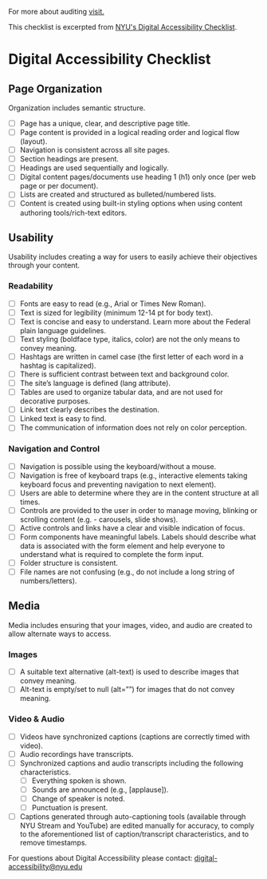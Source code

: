 For more about auditing [visit.](https://github.com/Emceelamb/itp-help-site/blob/master/accessibility-developer-guidebook.md "github repo") 

This checklist is excerpted from [NYU's Digital Accessibility Checklist](https://docs.google.com/document/d/1fogU2SYaXVX3acioGzF55jaoz8w2SZ5eCfuOQCkRUtk/edit "Google Drive").
# Digital Accessibility Checklist
## Page Organization
Organization includes semantic structure. 
- [ ] Page has a unique, clear, and descriptive page title.
- [ ] Page content is provided in a logical reading order and logical flow (layout).
- [ ] Navigation is consistent across all site pages.
- [ ] Section headings are present.
- [ ] Headings are used sequentially and logically.
- [ ] Digital content pages/documents use heading 1 (h1) only once (per web page or per document).
- [ ] Lists are created and structured as bulleted/numbered lists. 
- [ ] Content is created using built-in styling options when using content authoring tools/rich-text editors. 

## Usability
Usability includes creating a way for users to easily achieve their objectives through your content. 
### Readability
- [ ] Fonts are easy to read (e.g., Arial or Times New Roman).
- [ ] Text is sized for legibility (minimum 12-14 pt for body text).
- [ ] Text is concise and easy to understand. Learn more about the Federal plain language guidelines.
- [ ] Text styling (boldface type, italics, color) are not the only means to convey meaning.
- [ ] Hashtags are written in camel case (the first letter of each word in a hashtag is capitalized).
- [ ] There is sufficient contrast between text and background color.
- [ ] The site’s language is defined (lang attribute).
- [ ] Tables are used to organize tabular data, and are not used for decorative purposes.
- [ ] Link text clearly describes the destination. 
- [ ] Linked text is easy to find. 
- [ ] The communication of information does not rely on color perception.
### Navigation and Control
- [ ] Navigation is possible using the keyboard/without a mouse. 
- [ ] Navigation is free of keyboard traps (e.g., interactive elements taking keyboard focus and preventing navigation to next element).
- [ ] Users are able to determine where they are in the content structure at all times.
- [ ] Controls are provided to the user in order to manage moving, blinking or scrolling content (e.g. - carousels, slide shows).
- [ ] Active controls and links have a clear and visible indication of focus.
- [ ] Form components have meaningful labels. Labels should describe what data is associated with the form element and help everyone to understand what is required to complete the form input.
- [ ] Folder structure is consistent.
- [ ] File names are not confusing (e.g., do not include a long string of numbers/letters).

## Media 
Media includes ensuring that your images, video, and audio are created to allow alternate ways to access.
### Images
- [ ] A suitable text alternative (alt-text) is used to describe images that convey meaning.
- [ ] Alt-text is empty/set to null (alt=””) for images that do not convey meaning.
### Video & Audio
- [ ] Videos have synchronized captions (captions are correctly timed with video). 
- [ ] Audio recordings have transcripts.
- [ ] Synchronized captions and audio transcripts including the following characteristics.
  - [ ] Everything spoken is shown.
  - [ ] Sounds are announced (e.g., [applause]).
  - [ ] Change of speaker is noted.
  - [ ] Punctuation is present.
- [ ] Captions generated through auto-captioning tools (available through NYU Stream and YouTube) are edited manually for accuracy, to comply to the aforementioned list of caption/transcript characteristics, and to remove timestamps. 

For questions about Digital Accessibility please contact: digital-accessibility@nyu.edu
